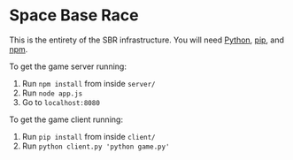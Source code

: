 Space Base Race
====

This is the entirety of the SBR infrastructure. You will need [Python](https://www.python.org/), [pip](https://pypi.python.org/pypi/pip), and [npm](https://www.npmjs.org/).

To get the game server running:
  1. Run `npm install` from inside `server/`
  2. Run `node app.js`
  3. Go to `localhost:8080`

To get the game client running:
  1. Run `pip install` from inside `client/`
  2. Run `python client.py 'python game.py'`
